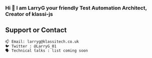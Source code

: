 ### Hi 👋 I am LarryG your friendly Test Automation Architect, Creator of klassi-js

## Support or Contact
```bash
📫 Email: larryg@klassitech.co.uk
🐦 Twitter : @LarryG_01
🗣 Technical talks : list coming soon
```
<!--
**larryg01/larryg01** is a ✨ _special_ ✨ repository because its `README.md` (this file) appears on your GitHub profile.

Here are some ideas to get you started:
- Personal Blog :
- ✍🏾 Medium : 
- 🔭 I’m currently working on ...
- 🌱 I’m currently learning ...
- 👯 I’m looking to collaborate on ...
- 🤔 I’m looking for help with ...
- 💬 Ask me about ...
- 📫 How to reach me: ...
- 😄 Pronouns: ...
- ⚡ Fun fact: ...
-->
